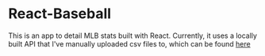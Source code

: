 # React-Baseball

This is an app to detail MLB stats built with React. Currently, it uses a locally built API that I've manually uploaded csv files to, which can be found [here]("https://github.com/darlose04/Baseball-API")